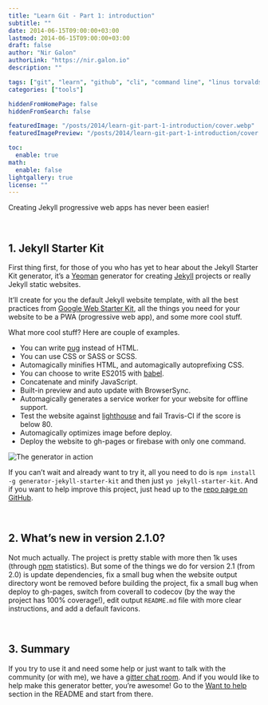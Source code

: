 ```yaml
---
title: "Learn Git - Part 1: introduction"
subtitle: ""
date: 2014-06-15T09:00:00+03:00
lastmod: 2014-06-15T09:00:00+03:00
draft: false
author: "Nir Galon"
authorLink: "https://nir.galon.io"
description: ""

tags: ["git", "learn", "github", "cli", "command line", "linus torvalds"]
categories: ["tools"]

hiddenFromHomePage: false
hiddenFromSearch: false

featuredImage: "/posts/2014/learn-git-part-1-introduction/cover.webp"
featuredImagePreview: "/posts/2014/learn-git-part-1-introduction/cover.webp"

toc:
  enable: true
math:
  enable: false
lightgallery: true
license: ""
---
```

Creating Jekyll progressive web apps has never been easier!

&nbsp;

## 1. Jekyll Starter Kit

First thing first, for those of you who has yet to hear about the Jekyll Starter Kit generator, it’s a [Yeoman](http://yeoman.io/) generator for creating [Jekyll](https://jekyllrb.com/) projects or really Jekyll static websites.

It’ll create for you the default Jekyll website template, with all the best practices from [Google Web Starter Kit](https://github.com/google/web-starter-kit), all the things you need for your website to be a PWA (progressive web app), and some more cool stuff.

What more cool stuff? Here are couple of examples.

* You can write [pug](https://github.com/pugjs/pug) instead of HTML.
* You can use CSS or SASS or SCSS.
* Automagically minifies HTML, and automagically autoprefixing CSS.
* You can choose to write ES2015 with [babel](https://github.com/babel/babel).
* Concatenate and minify JavaScript.
* Built-in preview and auto update with BrowserSync.
* Automagically generates a service worker for your website for offline support.
* Test the website against [lighthouse](https://github.com/GoogleChrome/lighthouse) and fail Travis-CI if the score is below 80.
* Automagically optimizes image before deploy.
* Deploy the website to gh-pages or firebase with only one command.

![The generator in action](/posts/2017/jekyll-starter-kit-generator-2.1.0-is-out/the-generator-in-action.webp "The generator in action")


If you can’t wait and already want to try it, all you need to do is `npm install -g generator-jekyll-starter-kit` and then just `yo jekyll-starter-kit`. And if you want to help improve this project, just head up to the [repo page on GitHub](https://github.com/nirgn975/generator-jekyll-starter-kit).

&nbsp;

## 2. What’s new in version 2.1.0?

Not much actually. The project is pretty stable with more then 1k uses (through [npm](https://www.npmjs.com/) statistics). But some of the things we do for version 2.1 (from 2.0) is update dependencies, fix a small bug when the website output directory wont be removed before building the project, fix a small bug when deploy to gh-pages, switch from coverall to codecov (by the way the project has 100% coverage!), edit output `README.md` file with more clear instructions, and add a default favicons.

&nbsp;

## 3. Summary

If you try to use it and need some help or just want to talk with the community (or with me), we have a [gitter chat room](https://gitter.im/jekyll_starter_kit/Lobby). And if you would like to help make this generator better, you’re awesome! Go to the [Want to help](https://github.com/nirgn975/generator-jekyll-starter-kit#want-to-help) section in the README and start from there.
